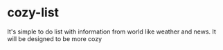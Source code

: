 # cozy-list
It's simple to do list with information from world like weather and news. It will be designed to be more cozy
